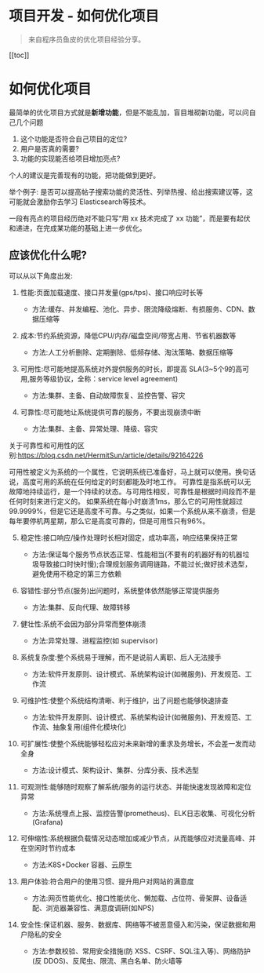 # 项目开发 - 如何优化项目

> 来自程序员鱼皮的优化项目经验分享。

[[toc]]

# 如何优化项目

最简单的优化项目方式就是**新增功能**，但是不能乱加，盲目堆砌新功能，可以问自己几个问题

1. 这个功能是否符合自己项目的定位?
2. 用户是否真的需要?
3. 功能的实现能否给项目增加亮点?

个人的建议是完善现有的功能，把功能做到更好。

举个例子: 是否可以提高帖子搜索功能的灵活性、列举热搜、给出搜索建议等，这可能就会激励你去学习 Elasticsearch等技术。

一段有亮点的项目经历绝对不能只写“用 xx 技术完成了 xx 功能”，而是要有起伏和递进，在完成某功能的基础上进一步优化。

## 应该优化什么呢?

可以从以下角度出发:

1. 性能:页面加载速度、接口并发量(gps/tps)、接口响应时长等
    * 方法:缓存、并发编程、池化、异步、限流降级熔断、有损服务、CDN、数据压缩等

2. 成本:节约系统资源，降低CPU/内存/磁盘空间/带宽占用、节省机器数等
    * 方法:人工分析删除、定期删除、低频存储、淘汰策略、数据压缩等

3. 可用性:尽可能地提高系统对外提供服务的时长，即提高 SLA(3~5个9的高可用,服务等级协议，全称：service level agreement)
    * 方法:集群、主备、自动故障恢复、监控告警、容灾

4. 可靠性:尽可能地让系统提供可靠的服务，不要出现崩溃中断
    * 方法:集群、主备、异常处理、降级、容灾

关于可靠性和可用性的区别:https://bloq.csdn.net/HermitSun/article/details/92164226

可用性被定义为系统的一个属性，它说明系统已准备好，马上就可以使用。换句话说，高度可用的系统在任何给定的时刻都能及时地工作。
可靠性是指系统可以无故障地持续运行，是一个持续的状态。与可用性相反，可靠性是根据时间段而不是任何时刻来进行定义的。
如果系统在每小时崩溃1ms，那么它的可用性就超过99.9999%，但是它还是高度不可靠。与之类似，如果一个系统从来不崩溃，但是每年要停机两星期，那么它是高度可靠的，但是可用性只有96%。

5. 稳定性:接口响应/操作处理时长相对固定，成功率高，响应结果保持正常
    * 方法:保证每个服务节点状态正常、性能相当(不要有的机器好有的机器垃圾导致接口时快时慢);合理规划服务调用链路，不能过长;做好技术选型，避免使用不稳定的第三方依赖

6. 容错性:部分节点(服务)出问题时，系统整体依然能够正常提供服务
    * 方法:集群、反向代理、故障转移

7. 健壮性:系统不会因为部分异常而整体崩溃
    * 方法:异常处理、进程监控(如 supervisor)

8. 系统复杂度:整个系统易于理解，而不是说前人离职、后人无法接手
    * 方法:软件开发原则、设计模式、系统架构设计(如微服务)、开发规范、工作流

9. 可维护性:使整个系统结构清晰、利于维护，出了问题也能够快速排查
    * 方法:软件开发原则、设计模式、系统架构设计(如微服务)、开发规范、工作流、抽象复用(组件化模块化)

10. 可扩展性:使整个系统能够轻松应对未来新增的重求及务增长，不会差一发而动全身
    * 方法:设计模式、架构设计、集群、分库分表、技术选型

11. 可观测性:能够随时观察了解系统/服务的运行状态、并能快速发现故障和定位异常
    * 方法:系统埋点上报、监控告警(prometheus)、ELK日志收集、可视化分析(Grafana)

12. 可伸缩性:系统根据负载情况动态增加或减少节点，从而能够应对流量高峰、并在空闲时节约成本
    * 方法:K8S+Docker 容器、云原生

13. 用户体验:符合用户的使用习惯、提升用户对网站的满意度
    * 方法:网页性能优化、接口性能优化、懒加载、占位符、骨架屏、设备适配、浏览器兼容性、满意度调研(如NPS)

14. 安全性:保证机器、服务、数据库、网络等不被恶意侵入和污染，保证数据和用户隐私的安全
    * 方法:参数校验、常用安全措施(防 XSS、CSRF、SQL注入等)、网络防护(反 DDOS)、反爬虫、限流、黑白名单、防火墙等
